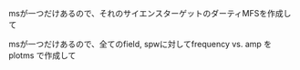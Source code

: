 msが一つだけあるので、それのサイエンスターゲットのダーティMFSを作成して

msが一つだけあるので、全てのfield, spwに対してfrequency vs. amp をplotms で作成して

